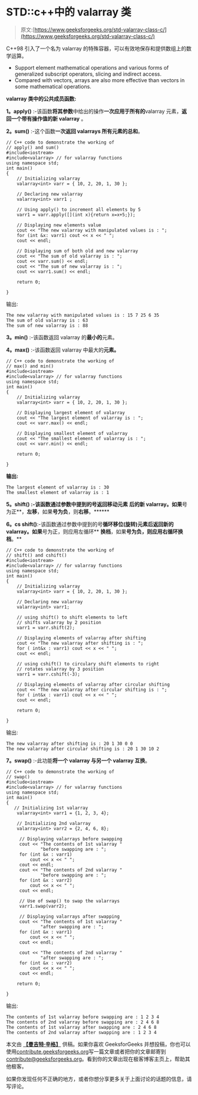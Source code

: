# STD::c++中的 valarray 类

> 原文:[https://www.geeksforgeeks.org/std-valarray-class-c/](https://www.geeksforgeeks.org/std-valarray-class-c/)

C++98 引入了一个名为 valarray 的特殊容器，可以有效地保存和提供数组上的数学运算。

*   Support element mathematical operations and various forms of generalized subscript operators, slicing and indirect access.
*   Compared with vectors, arrays are also more effective than vectors in some mathematical operations.

**valarray 类中的公共成员函数:**

**1。apply()** :-该函数**将其参数**中给出的操作**一次应用于所有的**valarray 元素，**返回一个带有操作值的新 valarray** 。

**2。sum()** :-这个函数**一次返回 valarrays 所有元素的总和**。

```
// C++ code to demonstrate the working of 
// apply() and sum()
#include<iostream>
#include<valarray> // for valarray functions
using namespace std;
int main()
{
    // Initializing valarray
    valarray<int> varr = { 10, 2, 20, 1, 30 };

    // Declaring new valarray
    valarray<int> varr1 ;

    // Using apply() to increment all elements by 5
    varr1 = varr.apply([](int x){return x=x+5;});

    // Displaying new elements value
    cout << "The new valarray with manipulated values is : ";
    for (int &x: varr1) cout << x << " ";
    cout << endl;

    // Displaying sum of both old and new valarray
    cout << "The sum of old valarray is : ";
    cout << varr.sum() << endl;
    cout << "The sum of new valarray is : ";
    cout << varr1.sum() << endl;

    return 0;

}
```

输出:

```
The new valarray with manipulated values is : 15 7 25 6 35 
The sum of old valarray is : 63
The sum of new valarray is : 88

```

**3。min()** :-该函数返回 valarray 的**最小的**元素。

**4。max()** :-该函数返回 valarray 中最大的**元素。**

```
// C++ code to demonstrate the working of 
// max() and min()
#include<iostream>
#include<valarray> // for valarray functions
using namespace std;
int main()
{
    // Initializing valarray
    valarray<int> varr = { 10, 2, 20, 1, 30 };

    // Displaying largest element of valarray
    cout << "The largest element of valarray is : ";
    cout << varr.max() << endl;

    // Displaying smallest element of valarray
    cout << "The smallest element of valarray is : ";
    cout << varr.min() << endl;

    return 0;

}
```

**输出:**

```
The largest element of valarray is : 30
The smallest element of valarray is : 1 
```

****5。shift()** :-该函数通过参数中提到的号**返回**移动元素** **后的新 valarray。如果**号为正**，**左移**，如果**号为负**，则**右移**。******

**6。cs shift()**:-该函数通过参数中提到的号**循环移位(旋转)**元素**后返回新的 valarray。如果**号为正，则应用左循环** **换档**，如果**号为负，则应用右循环换档**。**

```
// C++ code to demonstrate the working of 
// shift() and cshift()
#include<iostream>
#include<valarray> // for valarray functions
using namespace std;
int main()
{
    // Initializing valarray
    valarray<int> varr = { 10, 2, 20, 1, 30 };

    // Declaring new valarray
    valarray<int> varr1;

    // using shift() to shift elements to left
    // shifts valarray by 2 position
    varr1 = varr.shift(2);

    // Displaying elements of valarray after shifting
    cout << "The new valarray after shifting is : ";
    for ( int&x : varr1) cout << x << " ";
    cout << endl;

    // using cshift() to circulary shift elements to right
    // rotates valarray by 3 position
    varr1 = varr.cshift(-3);

    // Displaying elements of valarray after circular shifting
    cout << "The new valarray after circular shifting is : ";
    for ( int&x : varr1) cout << x << " ";
    cout << endl;

    return 0;

}
```

输出:

```
The new valarray after shifting is : 20 1 30 0 0 
The new valarray after circular shifting is : 20 1 30 10 2 

```

**7。swap()** :-此功能**将一个 valarray 与另一个 valarray 互换**。

```
// C++ code to demonstrate the working of 
// swap()
#include<iostream>
#include<valarray> // for valarray functions
using namespace std;
int main()
{
   // Initializing 1st valarray
    valarray<int> varr1 = {1, 2, 3, 4};

    // Initializing 2nd valarray
    valarray<int> varr2 = {2, 4, 6, 8};

     // Displaying valarrays before swapping
     cout << "The contents of 1st valarray "
             "before swapping are : ";
     for (int &x : varr1)
         cout << x << " ";
     cout << endl;
     cout << "The contents of 2nd valarray "
             "before swapping are : ";
     for (int &x : varr2)
         cout << x << " ";
     cout << endl;

     // Use of swap() to swap the valarrays
     varr1.swap(varr2);

     // Displaying valarrays after swapping
     cout << "The contents of 1st valarray "
             "after swapping are : ";
     for (int &x : varr1)
         cout << x << " ";
     cout << endl;

     cout << "The contents of 2nd valarray "
             "after swapping are : ";
     for (int &x : varr2)
         cout << x << " ";
     cout << endl;

    return 0;

}
```

输出:

```
The contents of 1st valarray before swapping are : 1 2 3 4 
The contents of 2nd valarray before swapping are : 2 4 6 8 
The contents of 1st valarray after swapping are : 2 4 6 8 
The contents of 2nd valarray after swapping are : 1 2 3 4 

```

本文由 **[【曼吉特·辛格】](https://auth.geeksforgeeks.org/profile.php?user=manjeet_04&list=practice)** 供稿。如果你喜欢 GeeksforGeeks 并想投稿，你也可以使用[contribute.geeksforgeeks.org](http://www.contribute.geeksforgeeks.org)写一篇文章或者把你的文章邮寄到 contribute@geeksforgeeks.org。看到你的文章出现在极客博客主页上，帮助其他极客。

如果你发现任何不正确的地方，或者你想分享更多关于上面讨论的话题的信息，请写评论。